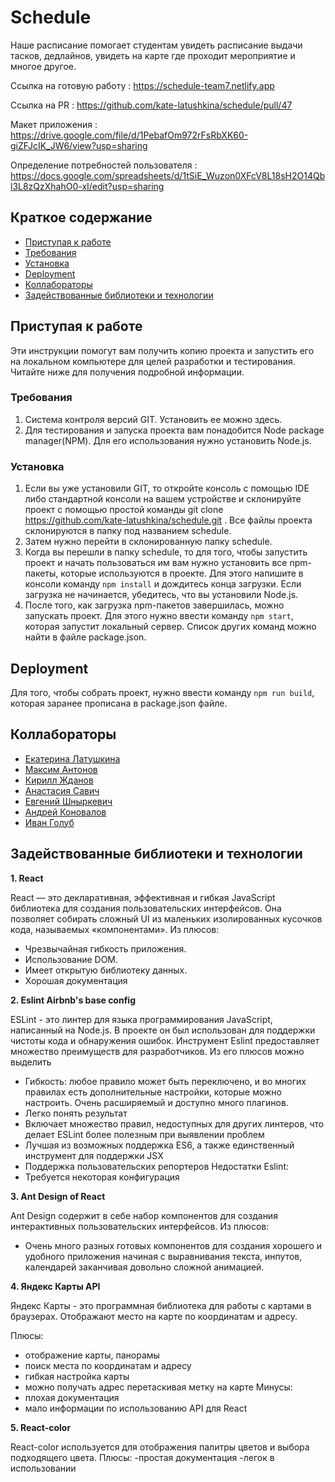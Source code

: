 # Schedule

Наше расписание помогает студентам увидеть расписание выдачи тасков, дедлайнов, увидеть на карте где проходит мероприятие и многое другое. 

Ссылка на готовую работу : https://schedule-team7.netlify.app

Ссылка на PR : https://github.com/kate-latushkina/schedule/pull/47

Макет приложения : https://drive.google.com/file/d/1PebafOm972rFsRbXK60-giZFJcIK_JW6/view?usp=sharing

Определение потребностей пользователя : https://docs.google.com/spreadsheets/d/1tSiE_Wuzon0XFcV8L18sH2O14Qbl3L8zQzXhahO0-xI/edit?usp=sharing


## Краткое содержание
  - [Приступая к работе](#приступая-к-работе)
  - [Требования](#требования)
  - [Установка](#установка)
  - [Deployment](#deployment)
  - [Коллабораторы](#коллабораторы)
  - [Задействованные библиотеки и технологии](#задействованные-библиотеки-и-технологии)

## Приступая к работе
Эти инструкции помогут вам получить копию проекта и запустить его на локальном компьютере для целей разработки и тестирования. Читайте ниже для получения подробной информации.
### Требования
1. Система контроля версий GIT. Установить ее можно здесь.
2. Для тестирования и запуска проекта вам понадобится Node package manager(NPM). Для его использования нужно установить Node.js.
### Установка
1. Если вы уже установили GIT, то откройте консоль с помощью IDE либо стандартной консоли на вашем устройстве и склонируйте проект с помощью простой команды git clone https://github.com/kate-latushkina/schedule.git . Все файлы проекта склонируются в папку под названием schedule.
2. Затем нужно перейти в склонированную папку schedule. 
3. Когда вы перешли в папку schedule, то для того, чтобы запустить проект и начать пользоваться им вам нужно установить все npm-пакеты, которые используются в проекте. Для этого напишите в консоли команду `npm install` и дождитесь конца загрузки. Если загрузка не начинается, убедитесь, что вы установили Node.js.
4. После того, как загрузка npm-пакетов завершилась, можно запускать проект. Для этого нужно ввести команду `npm start`, которая запустит локальный сервер. Список других команд можно найти в файле package.json.

## Deployment
Для того, чтобы собрать проект, нужно ввести команду `npm run build`, которая заранее прописана в package.json файле.

## Коллабораторы
+	[Екатерина Латушкина](https://github.com/kate-latushkina)
+	[Максим Антонов](https://github.com/BoL4oNoK)
+	[Кирилл Жданов](https://github.com/KirillZhdanov)
+	[Анастасия Савич](https://github.com/SavichAnastasia)
+	[Евгений Шныркевич](https://github.com/Shnyrkevich)
+	[Андрей Коновалов](https://github.com/Garza0)
+	[Иван Голуб](https://github.com/HolubIvan)

## Задействованные библиотеки и технологии

__1. React__

React — это декларативная, эффективная и гибкая JavaScript библиотека для создания пользовательских интерфейсов. Она позволяет собирать сложный UI из маленьких изолированных кусочков кода, называемых «компонентами». Из плюсов:
+	Чрезвычайная гибкость приложения.
+	Использование DOM.
+	Имеет открытую библиотеку данных.
+	Хорошая документация

__2. Eslint Airbnb's base config__

ESLint - это линтер для языка программирования JavaScript, написанный на Node.js. В проекте он был использован для поддержки чистоты кода и обнаружения ошибок. Инструмент Eslint предоставляет множество преимуществ для разработчиков. Из его плюсов можно выделить
+	Гибкость: любое правило может быть переключено, и во многих правилах есть дополнительные настройки, которые можно настроить. Очень расширяемый и доступно много плагинов.
+	Легко понять результат
+	Включает множество правил, недоступных для других линтеров, что делает ESLint более полезным при выявлении проблем
+	Лучшая из возможных поддержка ES6, а также единственный инструмент для поддержки JSX
+	Поддержка пользовательских репортеров
Недостатки Eslint:
+	Требуется некоторая конфигурация

__3. Ant Design of React__

Ant Design содержит в себе набор компонентов для создания интерактивных пользовательских интерфейсов. Из плюсов:
+	Очень много разных готовых компонентов для создания хорошего и удобного приложения начиная с выравнивания текста, инпутов, календарей заканчивая довольно сложной анимацией.

__4. Яндекс Карты API__

Яндекс Карты - это программная библиотека для работы с картами в браузерах. Отображают место на карте по координатам и адресу.  

Плюсы: 
- отображение карты, панорамы
- поиск места по координатам и адресу
- гибкая настройка карты
- можно получать адрес перетаскивая метку на карте
Минусы: 
- плохая документация
- мало информации по использованию API для React

__5. React-color__

React-color используется для отображения палитры цветов и выбора подходящего цвета.
Плюсы: 
-простая документация
-легок в использовании
